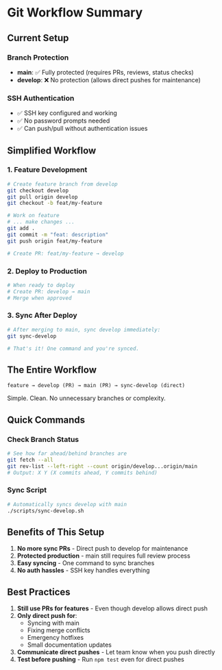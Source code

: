 # Git Workflow Summary

## Current Setup

### Branch Protection
- **main**: ✅ Fully protected (requires PRs, reviews, status checks)
- **develop**: ❌ No protection (allows direct pushes for maintenance)

### SSH Authentication
- ✅ SSH key configured and working
- ✅ No password prompts needed
- ✅ Can push/pull without authentication issues

## Simplified Workflow

### 1. Feature Development
```bash
# Create feature branch from develop
git checkout develop
git pull origin develop
git checkout -b feat/my-feature

# Work on feature
# ... make changes ...
git add .
git commit -m "feat: description"
git push origin feat/my-feature

# Create PR: feat/my-feature → develop
```

### 2. Deploy to Production
```bash
# When ready to deploy
# Create PR: develop → main
# Merge when approved
```

### 3. Sync After Deploy
```bash
# After merging to main, sync develop immediately:
git sync-develop

# That's it! One command and you're synced.
```

## The Entire Workflow

```
feature → develop (PR) → main (PR) → sync-develop (direct)
```

Simple. Clean. No unnecessary branches or complexity.

## Quick Commands

### Check Branch Status
```bash
# See how far ahead/behind branches are
git fetch --all
git rev-list --left-right --count origin/develop...origin/main
# Output: X Y (X commits ahead, Y commits behind)
```

### Sync Script
```bash
# Automatically syncs develop with main
./scripts/sync-develop.sh
```

## Benefits of This Setup

1. **No more sync PRs** - Direct push to develop for maintenance
2. **Protected production** - main still requires full review process  
3. **Easy syncing** - One command to sync branches
4. **No auth hassles** - SSH key handles everything

## Best Practices

1. **Still use PRs for features** - Even though develop allows direct push
2. **Only direct push for**:
   - Syncing with main
   - Fixing merge conflicts
   - Emergency hotfixes
   - Small documentation updates
3. **Communicate direct pushes** - Let team know when you push directly
4. **Test before pushing** - Run `npm test` even for direct pushes